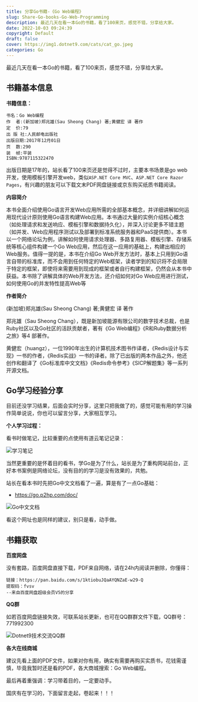 ```yaml
---
title: 分享Go书籍-《Go Web编程》
slug: Share-Go-books-Go-Web-Programming
description: 最近几天在看一本Go的书籍，看了100来页，感觉不错，分享给大家​。​
date: 2022-10-03 09:24:39
copyright: Default
draft: false
cover: https://img1.dotnet9.com/cats/cat_go.jpeg
categories: Go
---
```


最近几天在看一本Go的书籍，看了100来页，感觉不错，分享给大家​。​

## 书籍基本信息

**书籍信息：**

```shell
书名：Go Web编程
作  者:(新加坡)郑兆雄(Sau Sheong Chang) 著;黄健宏 译 著作
定  价:79
出 版 社:人民邮电出版社
出版日期:2017年12月01日
页  数:290
装  帧:平装
ISBN:9787115322470
```

出版日期是17年的，站长看了100来页还是觉得不过时，主要本书场景是go web开发，使用模板引擎开发web，类似`ASP.NET Core MVC`、`ASP.NET Core Razor Pages`，有兴趣的朋友可以下载文末PDF网盘链接或京东购买纸质书籍阅读。

**内容简介**

本书全面介绍使用Go语言开发Web应用所需的全部基本概念，并详细讲解如何运用现代设计原则使用Go语言构建Web应用。本书通过大量的实例介绍核心概念（如处理请求和发送响应、模板引擎和数据持久化），并深入讨论更多不错主题（如并发、Web应用程序测试以及部署到标准系统服务器和PaaS提供商）。本书以一个网络论坛为例，讲解如何使用请求处理器、多路复用器、模板引擎、存储系统等核心组件构建一个Go Web应用，然后在这一应用的基础上，构建出相应的Web服务。值得一提的是，本书在介绍Go Web开发方法时，基本上只用到Go语言自带的标准库，而不会用到任何特定的Web框架，读者学到的知识将不会局限于特定的框架，即使将来需要用到现成的框架或者自行构建框架，仍然会从本书中获益。本书除了讲解具体的Web开发方法，还介绍如何对Go Web应用进行测试，如何使用Go的并发特性提高Web等

**作者简介**

(新加坡)郑兆雄(Sau Sheong Chang) 著;黄健宏 译 著作

郑兆雄（Sau Sheong Chang），既是新加坡能源有限公司的数字技术总裁，也是Ruby社区以及Go社区的活跃贡献者，著有《Go Web编程》《R和Ruby数据分析之旅》等4 部著作。

黄健宏（huangz），一位1990年出生的计算机技术图书作译者，《Redis设计与实现》一书的作者，《Redis实战》一书的译者。除了已出版的两本作品之外，他还创作和翻译了《Go标准库中文文档》《Redis命令参考》《SICP解题集》等一系列开源文档。

## Go学习经验分享

目前还没学习结果，后面会实时分享，这里只把我做了的，感觉可能有用的学习操作简单说说，你也可以留言分享，大家相互学习。

**个人学习过程：**

看书时做笔记，比较重要的点使用有道云笔记记录：

![学习笔记](https://img1.dotnet9.com/2022/10/note-of-go-web.png)

当然更重要的是怀着目的看书，学Go是为了什么，站长是为了重构网站前台，正好本书案例是网络论坛，没有目的的学习是没有效果的，共勉。

站长在看本书时先把Go中文文档看了一遍，算是有了一点Go基础：

- https://go.p2hp.com/doc/

![Go中文文档](https://img1.dotnet9.com/2022/10/chinese-document-of-go.png)

看这个网址也是同样的建议，别只是看，动手做。

## 书籍获取

**百度网盘**

没有套路，百度网盘直接下载，PDF来自网络，请在24h内阅读并删除，你懂得：

```shell
链接：https://pan.baidu.com/s/1ktiobuJQaAYQNZaE-w29-Q 
提取码：fvsv 
--来自百度网盘超级会员V5的分享
```

**QQ群**

如若百度网盘链接失效，可联系站长更新，也可在QQ群群文件下载，QQ群号：771992300

![Dotnet9技术交流QQ群](https://img1.dotnet9.com/site/qqgoup1.png)

**各大在线商城**

建议先看上面的PDF文件，如果对你有用，确实有需要再购买实质书，花钱需谨慎，毕竟我暂时还是看的PDF，各大商城搜索：Go Web编程。

最后再着重强调：学习带着目的，一定要动手。

国庆有在学习的，下面留言走起，卷起来！！！